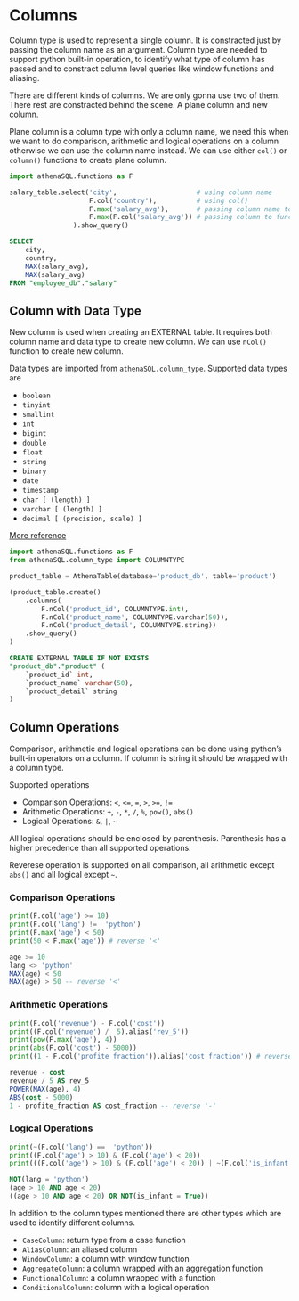 # Columns

Column type is used to represent a single column. It is constracted just
by passing the column name as an argument. Column type are needed to
support python built-in operation, to identify what type of column has
passed and to constract column level queries like window functions and
aliasing.

There are different kinds of columns. We are only gonna use two of them.
There rest are constracted behind the scene. A plane column and new
column.

Plane column is a column type with only a column name, we need this when
we want to do comparison, arithmetic and logical operations on a column
otherwise we can use the column name instead. We can use either
`col()` or `column()` functions to create plane column.

```python
import athenaSQL.functions as F

salary_table.select('city',                    # using column name
                    F.col('country'),          # using col()
                    F.max('salary_avg'),       # passing column name to function
                    F.max(F.col('salary_avg')) # passing column to function
                ).show_query()
```

```SQL
SELECT
    city,
    country,
    MAX(salary_avg),
    MAX(salary_avg)
FROM "employee_db"."salary"
```

## Column with Data Type

New column is used when creating an EXTERNAL table. It requires both
column name and data type to create new column. We can use `nCol()`
function to create new column.

Data types are imported from `athenaSQL.column_type`. Supported data
types are

-  `boolean`
-  `tinyint`
-  `smallint`
-  `int`
-  `bigint`
-  `double`
-  `float`
-  `string`
-  `binary`
-  `date`
-  `timestamp`
-  `char [ (length) ]`
-  `varchar [ (length) ]`
-  `decimal [ (precision, scale) ]`

[More reference](https://docs.aws.amazon.com/athena/latest/ug/create-table.html)

```python
import athenaSQL.functions as F
from athenaSQL.column_type import COLUMNTYPE

product_table = AthenaTable(database='product_db', table='product')

(product_table.create()
    .columns(
        F.nCol('product_id', COLUMNTYPE.int),
        F.nCol('product_name', COLUMNTYPE.varchar(50)),
        F.nCol('product_detail', COLUMNTYPE.string))
    .show_query()
)
```

```SQL
CREATE EXTERNAL TABLE IF NOT EXISTS
"product_db"."product" (
    `product_id` int,
    `product_name` varchar(50),
    `product_detail` string
)
```

## Column Operations

Comparison, arithmetic and logical operations can be done using python’s
built-in operators on a column. If column is string it should be wrapped 
with a column type.

Supported operations

- Comparison Operations: `<`, `<=`, `=`, `>`, `>=`, `!=`
- Arithmetic Operations: `+`, `-`, `*`, `/`, `%`, `pow()`, `abs()`
- Logical Operations: `&`, `|`, `~`

All logical operations should be enclosed by parenthesis. Parenthesis
has a higher precedence than all supported operations.

Reverese operation is supported on all comparison, all arithmetic except
`abs()` and all logical except `~`.

### Comparison Operations

```python
print(F.col('age') >= 10)
print(F.col('lang') !=  'python')
print(F.max('age') < 50)
print(50 < F.max('age')) # reverse '<'
```

```SQL
age >= 10
lang <> 'python'
MAX(age) < 50
MAX(age) > 50 -- reverse '<'
```

### Arithmetic Operations

```python
print(F.col('revenue') - F.col('cost'))
print((F.col('revenue') /  5).alias('rev_5'))
print(pow(F.max('age'), 4))
print(abs(F.col('cost') - 5000))
print((1 - F.col('profite_fraction')).alias('cost_fraction')) # reverse '-'
```

```SQL
revenue - cost
revenue / 5 AS rev_5
POWER(MAX(age), 4)
ABS(cost - 5000)
1 - profite_fraction AS cost_fraction -- reverse '-'
```

### Logical Operations

```python
print(~(F.col('lang') ==  'python'))
print((F.col('age') > 10) & (F.col('age') < 20))
print(((F.col('age') > 10) & (F.col('age') < 20)) | ~(F.col('is_infant') == True))
```

```SQL
NOT(lang = 'python')
(age > 10 AND age < 20)
((age > 10 AND age < 20) OR NOT(is_infant = True))
```

In addition to the column types mentioned there are other types which
are used to identify different columns.

-  `CaseColumn`: return type from a case function
-  `AliasColumn`: an aliased column
-  `WindowColumn`: a column with window function
-  `AggregateColumn`: a column wrapped with an aggregation function
-  `FunctionalColumn`: a column wrapped with a function
-  `ConditionalColumn`: column with a logical operation